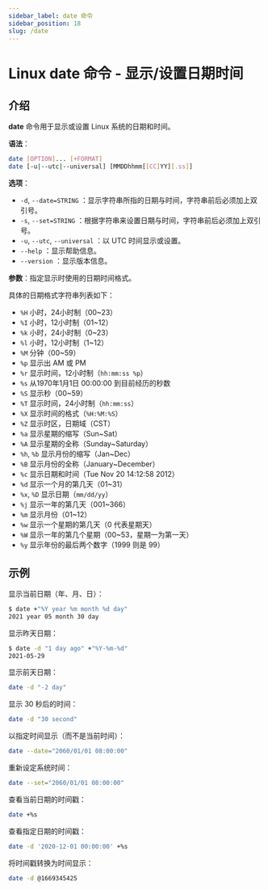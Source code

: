 ```yaml
---
sidebar_label: date 命令
sidebar_position: 18
slug: /date
---
```


# Linux date 命令 - 显示/设置日期时间



## 介绍

**date** 命令用于显示或设置 Linux 系统的日期和时间。

**语法**：

```bash
date [OPTION]... [+FORMAT]
date [-u|--utc|--universal] [MMDDhhmm[[CC]YY][.ss]]
```

**选项**：

- `-d`, `--date=STRING` ：显示字符串所指的日期与时间，字符串前后必须加上双引号。
- `-s`, `--set=STRING` ：根据字符串来设置日期与时间，字符串前后必须加上双引号。
- `-u`, `--utc`, `--universal` ：以 UTC 时间显示或设置。
- `--help` ：显示帮助信息。
- `--version` ：显示版本信息。

**参数**：指定显示时使用的日期时间格式。

具体的日期格式字符串列表如下：

- `%H` 小时，24小时制（00~23）
- `%I` 小时，12小时制（01~12）
- `%k` 小时，24小时制（0~23）
- `%l` 小时，12小时制（1~12）
- `%M` 分钟（00~59）
- `%p` 显示出 AM 或 PM
- `%r` 显示时间，12小时制（`hh:mm:ss %p`）
- `%s` 从1970年1月1日 00:00:00 到目前经历的秒数
- `%S` 显示秒（00~59）
- `%T` 显示时间，24小时制（`hh:mm:ss`）
- `%X` 显示时间的格式（`%H:%M:%S`）
- `%Z` 显示时区，日期域（CST）
- `%a` 显示星期的缩写（Sun~Sat）
- `%A` 显示星期的全称（Sunday~Saturday）
- `%h`, `%b` 显示月份的缩写（Jan~Dec）
- `%B` 显示月份的全称（January~December）
- `%c` 显示日期和时间（Tue Nov 20 14:12:58 2012）
- `%d` 显示一个月的第几天（01~31）
- `%x`, `%D` 显示日期（`mm/dd/yy`）
- `%j` 显示一年的第几天（001~366）
- `%m` 显示月份（01~12）
- `%w` 显示一个星期的第几天（0 代表星期天）
- `%W` 显示一年的第几个星期（00~53，星期一为第一天）
- `%y` 显示年份的最后两个数字（1999 则是 99）



## 示例

显示当前日期（年、月、日）：

```bash
$ date +"%Y year %m month %d day"
2021 year 05 month 30 day
```

显示昨天日期：

```bash
$ date -d "1 day ago" +"%Y-%m-%d"
2021-05-29
```

显示前天日期：

```bash
date -d "-2 day"
```

显示 30 秒后的时间：

```bash
date -d "30 second"
```

以指定时间显示（而不是当前时间）：

```bash
date --date="2060/01/01 08:00:00"
```

重新设定系统时间：

```bash
date --set="2060/01/01 08:00:00"
```

查看当前日期的时间戳：

```bash
date +%s
```

查看指定日期的时间戳：

```bash
date -d '2020-12-01 00:00:00' +%s
```

将时间戳转换为时间显示：

```bash
date -d @1669345425
```

